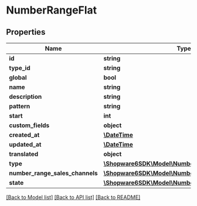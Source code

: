 # NumberRangeFlat

## Properties
Name | Type | Description | Notes
------------ | ------------- | ------------- | -------------
**id** | **string** |  | [optional] 
**type_id** | **string** |  | 
**global** | **bool** |  | 
**name** | **string** |  | 
**description** | **string** |  | [optional] 
**pattern** | **string** |  | 
**start** | **int** |  | 
**custom_fields** | **object** |  | [optional] 
**created_at** | [**\DateTime**](\DateTime.md) |  | 
**updated_at** | [**\DateTime**](\DateTime.md) |  | 
**translated** | **object** |  | [optional] 
**type** | [**\Shopware6SDK\Model\NumberRangeTypeFlat**](NumberRangeTypeFlat.md) |  | [optional] 
**number_range_sales_channels** | [**\Shopware6SDK\Model\NumberRangeSalesChannelFlat**](NumberRangeSalesChannelFlat.md) |  | [optional] 
**state** | [**\Shopware6SDK\Model\NumberRangeStateFlat**](NumberRangeStateFlat.md) |  | [optional] 

[[Back to Model list]](../../README.md#documentation-for-models) [[Back to API list]](../../README.md#documentation-for-api-endpoints) [[Back to README]](../../README.md)

